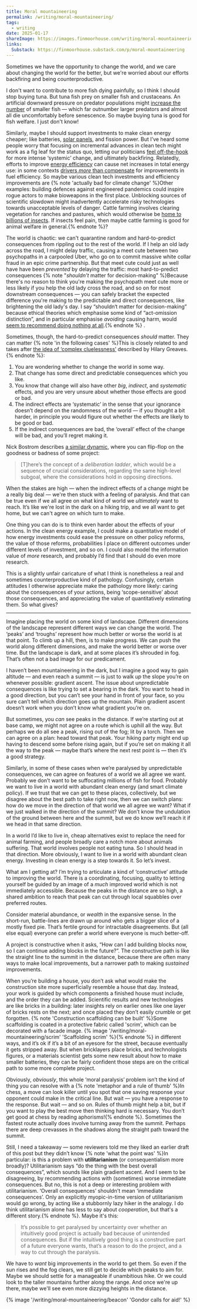 ```yaml
---
title: Moral mountaineering
permalink: /writing/moral-mountaineering/
tags:
  - writing
date: 2025-01-17
shareImage: https://images.finmoorhouse.com/writing/moral-mountaineering/beacon.jpg
links:
  Substack: https://finmoorhouse.substack.com/p/moral-mountaineering
---
```


Sometimes we have the opportunity to change the world, and we care about changing the world for the better, but we're worried about our efforts backfiring and being counterproductive.

I don't want to contribute to more fish dying painfully, so I think I should stop buying tuna. But tuna fish prey on smaller fish and crustaceans. An artificial downward pressure on predator populations might [increase the number](https://www.jstor.org/stable/40603363) of smaller fish — which far outnumber larger predators and almost all die uncomfortably before senescence. So maybe buying tuna is good for fish welfare. I just don't know!

Similarly, maybe I should support investments to make clean energy cheaper; like batteries, [solar panels](https://ourworldindata.org/data-insights/solar-panel-prices-have-fallen-by-around-20-every-time-global-capacity-doubled), and fission power. But I’ve heard some people worry that focusing on incremental advances in clean tech might work as a fig leaf for the status quo, letting our politicians [feel off-the-hook](https://en.wikipedia.org/wiki/Self-licensing) for more intense ‘systemic’ change, and ultimately backfiring. Relatedly, efforts to improve [energy efficiency](https://en.wikipedia.org/wiki/Jevons_paradox) can cause net increases in total energy use: in some contexts [drivers *more* than compensate](https://en.wikipedia.org/wiki/Rebound_effect_(conservation)) for improvements in fuel efficiency. So maybe various clean tech investments and efficiency improvements are {% note 'actually bad for climate change' %}Other examples: building defences against engineered pandemics could inspire rogue actors to make bioweapons in the first place. Unblocking sources of scientific slowdown might inadvertently accelerate risky technologies towards unacceptable levels of danger. Cattle farming involves clearing vegetation for ranches and pastures, which would otherwise be [home to billions of insects](https://reducing-suffering.org/speculations-on-population-dynamics-of-bug-suffering/). If insects feel pain, then maybe cattle farming is good for animal welfare in general.{% endnote %}?

The world is chaotic: we can't quarantine random and hard-to-predict consequences from rippling out to the rest of the world. If I help an old lady across the road, I might delay traffic, causing a meet cute between two psychopaths in a carpooled Uber, who go on to commit massive white collar fraud in an epic crime partnership. But that meet cute could just as well have have been *prevented* by delaying the traffic: most hard-to-predict consequences {% note "*shouldn't* matter for decision-making" %}Because there's no reason to think you're making the psychopath meet cute more or less likely if you help the old lady cross the road, and so on for most downstream consequences — you can safely bracket the expected difference you're making to the predictable and direct consequences, like brightening the old lady's day. I say “shouldn‘t matter for decision-making” because ethical theories which emphasise some kind of “act-omission distinction”, and in particular emphasise _avoiding_ causing harm, would [seem to recommend doing nothing at all](https://globalprioritiesinstitute.org/wp-content/uploads/2019/MacAskill_Mogensen_Paralysis_Argument.pdf).{% endnote %} .

Sometimes, though, the hard-to-predict consequences *should* matter. They can matter {% note 'in the following cases' %}This is closely related to and takes after [the idea of ‘complex cluelessness’](https://philarchive.org/rec/GREC-38) described by Hilary Greaves.{% endnote %}:

1. You are wondering whether to change the world in some way.
2. That change has some direct and predictable consequences which you like.
3. You know that change will also have other *big*, *indirect*, and *systematic* effects, and you are very unsure about whether those effects are good or bad.
4. The indirect effects are ‘systematic’ in the sense that your ignorance doesn’t depend on the randomness of the world — if you thought a bit harder, in principle you would figure out whether the effects are likely to be good or bad.
5. If the indirect consequences are bad, the ‘overall’ effect of the change will be bad, and you’ll regret making it.

Nick Bostrom describes [a similar dynamic](https://www.stafforini.com/blog/bostrom/), where you can flip-flop on the goodness or badness of some project:

> [T]here’s the concept of a *deliberation ladder*, which would be a sequence of crucial considerations, regarding the same high-level subgoal, where the considerations hold in opposing directions.

When the stakes are high — when the indirect effects of a change might be a really big deal — we're then stuck with a feeling of paralysis. And that can be true even if we all agree on what kind of world we *ultimately* want to reach. It’s like we're lost in the dark on a hiking trip, and we all want to get home, but we can't agree on which turn to make.

One thing you can do is to think even harder about the effects of your actions. In the clean energy example, I could make a quantitative model of how energy investments could ease the pressure on other policy reforms, the value of those reforms, probabilities I place on different outcomes under different levels of investment, and so on. I could also model the information value of *more* research, and probably I’d find that I should do even more research.

This is a slightly unfair caricature of what I think is nonetheless a real and sometimes counterproductive kind of pathology. Confusingly, certain attitudes I otherwise appreciate make the pathology more likely: caring about the consequences of your actions, being ‘scope-sensitive’ about those consequences, and appreciating the value of quantitatively estimating them. So what gives?

---

Imagine placing the world on some kind of landscape. Different dimensions of the landscape represent different ways we can change the world. The ‘peaks’ and ‘troughs’ represent how much better or worse the world is at that point. To climb up a hill, then, is to make progress. We can push the world along different dimensions, and make the world better or worse over time. But the landscape is dark, and at some places it’s shrouded in fog. That’s often not a bad image for our predicament.

I haven’t been mountaineering in the dark, but I imagine a good way to gain altitude — and even reach a summit — is just to walk *up* the slope you’re on whenever possible: gradient ascent. The issue about unpredictable consequences is like trying to set a bearing in the dark. You want to head in a good direction, but you can’t see your hand in front of your face, so you sure can’t tell which direction goes *up* the mountain. Plain gradient ascent doesn’t work when you don’t know what gradient you’re on.

But sometimes, you *can* see peaks in the distance. If we’re starting out at base camp, we might not agree on a route which is uphill all the way. But perhaps we do all see a peak, rising out of the fog; lit by a torch. Then we can agree on a plan: head toward that peak. Your hiking party might end up having to descend some before rising again, but if you’re set on making it all the way to the peak — maybe that’s where the next rest point is — then it’s a good strategy.

Similarly, in some of these cases when we’re paralysed by unpredictable consequences, we can agree on features of a world we all agree we want. Probably we don’t want to be suffocating millions of fish for food. Probably we want to live in a world with abundant clean energy (and smart climate policy). If we trust that we can get to these places, collectively, but we disagree about the best path to take right now, then we can switch plans: how do we move in the direction of that world we all agree we want? What if we just walked in the direction of the summit? We don’t know the undulation of the ground between here and the summit, but we do know we’ll reach it if we head in that same direction.

In a world I’d like to live in, cheap alternatives exist to replace the need for animal farming, and people broadly care a notch more about animals suffering. That world involves people not eating tuna. So I should head in that direction. More obviously, I want to live in a world with abundant clean energy. Investing in clean energy is a step towards it. So let’s invest.

What am I getting at? I’m trying to articulate a kind of ‘constructive’ attitude to improving the world. There is a coordinating, focusing, quality to letting yourself be guided by an image of a *much* improved world which is not immediately accessible. Because the peaks in the distance are so high, a shared ambition to reach that peak can cut through local squabbles over preferred routes.

Consider material abundance, or *wealth* in the expansive sense. In the short-run, battle-lines are drawn up around who gets a bigger slice of a mostly fixed pie. That’s fertile ground for intractable disagreements. But (all else equal) everyone can prefer a world where everyone is much better-off.

A project is constructive when it asks, “How can I add building blocks now, so I can continue adding blocks in the future?”. The constructive path is like the straight line to the summit in the distance, because there are often many ways to make local improvements, but a narrower path to making *sustained* improvements. 

When you’re building a house, you don’t ask what would make the construction site more superficially resemble a house that day. Instead, your work is guided by which components a finished house must include, and the order they can be added. Scientific results and new technologies are like bricks in a building: later insights rely on earlier ones like one layer of bricks rests on the next; and once placed they don’t easily crumble or get forgotten. {% note 'Construction scaffolding can be built' %}Some scaffolding is coated in a protective fabric called 'scrim', which can be decorated with a facade image. {% image '/writing/moral-mountaineering/scrim' 'Scaffolding scrim' %}{% endnote %} in different ways, and it’s ok if it’s a bit of an eyesore for the street, because eventually it gets stripped away. But when bricklayers place bricks, and technologists figures, or a materials scientist gets some new result about how to make smaller batteries, they can be fairly confident those steps are on the critical path to some more complete project.

Obviously, *obviously*, this whole ‘moral paralysis’ problem isn’t the kind of thing you can resolve with a {% note 'metaphor and a rule of thumb' %}In chess, a move can look killer until you spot that one saving response your opponent could make in the critical line. But wait — you have a response to the response. But wait — and so on. Rules of thumb might help a bit, but if you want to play the best move then thinking hard is necessary. You don’t get good at chess by reading aphorisms!{% endnote %}. Sometimes the fastest route actually does involve turning away from the summit. Perhaps there are deep crevasses in the shadows along the straight path toward the summit.

Still, I need a takeaway — some reviewers told me they liked an earlier draft of this post but they didn’t know {% note 'what the point was' %}In particular: is this a problem with **utilitarianism** (or consequentialism more broadly)? Utilitarianism says “do the thing with the best overall consequences”, which sounds like plain gradient ascent. And I seem to be disagreeing, by recommending actions with (sometimes) worse immediate consequences. But no, this is not a deep or interesting problem with utilitarianism. ‘Overall consequences’ shouldn't mean ‘immediate consequences’. Only an explicitly myopic-in-time version of utilitarianism would go wrong, by acting like a stubbornly lazy hiker in the analogy. I do think utilitarianism alone has less to say about *cooperation*, but that's a different story.{% endnote %}. Maybe it's this:

> It’s possible to get paralysed by uncertainty over whether an intuitively good project is actually bad because of unintended consequences. But if the intuitively good thing is a constructive part of a future everyone wants, that’s a reason to do the project, and a way to cut through the paralysis.

We have to *want* big improvements in the world to get them. So even if the sun rises and the fog clears, we still get to decide which peaks to aim for. Maybe we should settle for a manageable if unambitious hike. Or we could look to the taller mountains further along the range. And once we're up there, maybe we'll see even more dizzying heights in the distance.

{% image '/writing/moral-mountaineering/beacon' 'Gondor calls for aid!' %}
